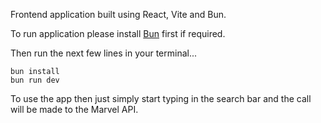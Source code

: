 Frontend application built using React, Vite and Bun.

To run application please install [Bun](https://bun.sh/docs/installation) first if required.

Then run the next few lines in your terminal...

```
bun install
bun run dev
```

To use the app then just simply start typing in the search bar and the call will be made to the Marvel API.
